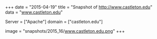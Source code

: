
+++
date = "2015-04-19"
title = "Snapshot of http://www.castleton.edu"
data = "www.castleton.edu"

Server = ["Apache"]
domain = ["castleton.edu"]

  image = "snapshots/2015_16/www.castleton.edu.png"
+++
#

